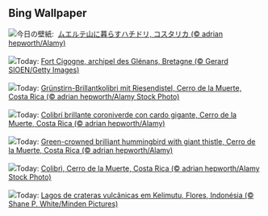 ## Bing Wallpaper
![](https://www.bing.com/th?id=OHR.HummingThistle_JA-JP1170638705_UHD.jpg&w=1000)今日の壁紙: &nbsp;[ムエルテ山に暮らすハチドリ, コスタリカ (© adrian hepworth/Alamy)](https://www.bing.com/th?id=OHR.HummingThistle_JA-JP1170638705_UHD.jpg)
<br><br/>
![](https://www.bing.com/th?id=OHR.FortCigogne_FR-FR4151283347_UHD.jpg&w=1000)Today: [Fort Cigogne, archipel des Glénans, Bretagne (© Gerard SIOEN/Getty Images)](https://www.bing.com/th?id=OHR.FortCigogne_FR-FR4151283347_UHD.jpg)
<br><br/>
![](https://www.bing.com/th?id=OHR.HummingThistle_DE-DE7552143842_UHD.jpg&w=1000)Today: [Grünstirn-Brillantkolibri mit Riesendistel, Cerro de la Muerte, Costa Rica (© adrian hepworth/Alamy Stock Photo)](https://www.bing.com/th?id=OHR.HummingThistle_DE-DE7552143842_UHD.jpg)
<br><br/>
![](https://www.bing.com/th?id=OHR.HummingThistle_ES-ES3882279359_UHD.jpg&w=1000)Today: [Colibrí brillante coroniverde con cardo gigante, Cerro de la Muerte, Costa Rica (© adrian hepworth/Alamy)](https://www.bing.com/th?id=OHR.HummingThistle_ES-ES3882279359_UHD.jpg)
<br><br/>
![](https://www.bing.com/th?id=OHR.HummingThistle_EN-GB9410129648_UHD.jpg&w=1000)Today: [Green-crowned brilliant hummingbird with giant thistle, Cerro de la Muerte, Costa Rica (© adrian hepworth/Alamy)](https://www.bing.com/th?id=OHR.HummingThistle_EN-GB9410129648_UHD.jpg)
<br><br/>
![](https://www.bing.com/th?id=OHR.HummingThistle_IT-IT2672242113_UHD.jpg&w=1000)Today: [Colibrì, Cerro de la Muerte, Costa Rica (© adrian hepworth/Alamy Stock Photo)](https://www.bing.com/th?id=OHR.HummingThistle_IT-IT2672242113_UHD.jpg)
<br><br/>
![](https://www.bing.com/th?id=OHR.FloresIsland_PT-BR1096612620_UHD.jpg&w=1000)Today: [Lagos de crateras vulcânicas em Kelimutu, Flores, Indonésia (© Shane P. White/Minden Pictures)](https://www.bing.com/th?id=OHR.FloresIsland_PT-BR1096612620_UHD.jpg)
<br><br/>
